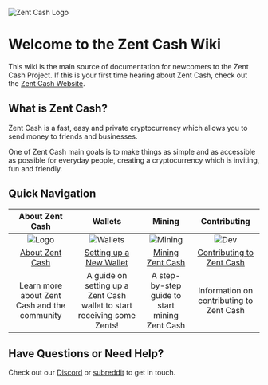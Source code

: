 ![Zent Cash Logo](images/zentcash_logo.png)

# Welcome to the Zent Cash Wiki

This wiki is the main source of documentation for newcomers to the Zent Cash Project. If this is your first time hearing about Zent Cash, check out the [Zent Cash Website](https://www.zent.cash).

## What is Zent Cash?

Zent Cash is a fast, easy and private cryptocurrency which allows you to send money to friends and businesses.

One of Zent Cash main goals is to make things as simple and as accessible as possible for everyday people, creating a cryptocurrency which is inviting, fun and friendly.

## Quick Navigation

| **About Zent Cash** | **Wallets** | **Mining** | **Contributing** |
|:----------------------:|:-------------:|:------------:|:------------------:|
| ![Logo](assets/table_logo.png) | ![Wallets](assets/table_wallet.png) | ![Mining](assets/table_mine.png) | ![Dev](assets/table_dev.png) |
| [About Zent Cash](about/About-Zent-Cash) | [Setting up a New Wallet](guides/wallets/Making-a-Wallet) | [Mining Zent Cash](guides/mining/Mining) | [Contributing to Zent Cash](about/Contributing) |
| Learn more about Zent Cash and the community | A guide on setting up a Zent Cash wallet to start receiving some Zents! | A step-by-step guide to start mining Zent Cash | Information on contributing to Zent Cash |

## Have Questions or Need Help?

Check out our [Discord](https://discordapp.com/invite/9s7jWXF) or [subreddit](https://www.reddit.com/r/ZentCash/) to get in touch.


